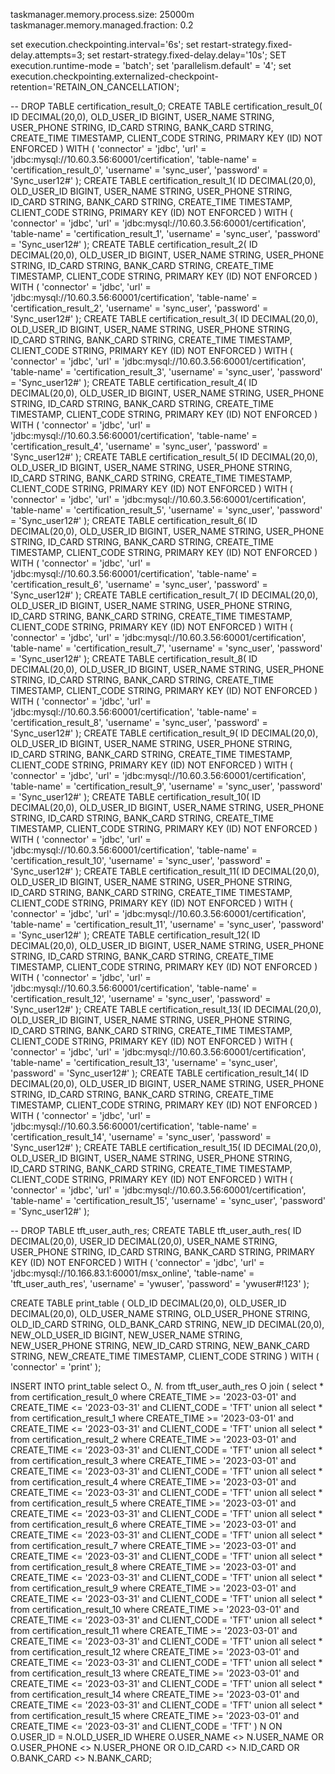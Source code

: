 taskmanager.memory.process.size: 25000m
taskmanager.memory.managed.fraction: 0.2


set execution.checkpointing.interval='6s';
set restart-strategy.fixed-delay.attempts=3;
set restart-strategy.fixed-delay.delay='10s';
SET execution.runtime-mode = 'batch';
set 'parallelism.default' = '4';
set execution.checkpointing.externalized-checkpoint-retention='RETAIN_ON_CANCELLATION';

-- DROP TABLE certification_result_0;
CREATE TABLE certification_result_0(
 ID              DECIMAL(20,0),
 OLD_USER_ID     BIGINT,
 USER_NAME       STRING,
 USER_PHONE      STRING,
 ID_CARD         STRING,
 BANK_CARD       STRING,
 CREATE_TIME     TIMESTAMP,
 CLIENT_CODE     STRING,
PRIMARY KEY (ID) NOT ENFORCED
) WITH (
'connector' = 'jdbc',
'url' = 'jdbc:mysql://10.60.3.56:60001/certification',
'table-name' = 'certification_result_0',
'username' = 'sync_user',
'password' = 'Sync_user12#'
);
CREATE TABLE certification_result_1(
 ID              DECIMAL(20,0),
 OLD_USER_ID     BIGINT,
 USER_NAME       STRING,
 USER_PHONE      STRING,
 ID_CARD         STRING,
 BANK_CARD       STRING,
 CREATE_TIME     TIMESTAMP,
 CLIENT_CODE     STRING,
PRIMARY KEY (ID) NOT ENFORCED
) WITH (
'connector' = 'jdbc',
'url' = 'jdbc:mysql://10.60.3.56:60001/certification',
'table-name' = 'certification_result_1',
'username' = 'sync_user',
'password' = 'Sync_user12#'
);
CREATE TABLE certification_result_2(
 ID              DECIMAL(20,0),
 OLD_USER_ID     BIGINT,
 USER_NAME       STRING,
 USER_PHONE      STRING,
 ID_CARD         STRING,
 BANK_CARD       STRING,
 CREATE_TIME     TIMESTAMP,
 CLIENT_CODE     STRING,
PRIMARY KEY (ID) NOT ENFORCED
) WITH (
'connector' = 'jdbc',
'url' = 'jdbc:mysql://10.60.3.56:60001/certification',
'table-name' = 'certification_result_2',
'username' = 'sync_user',
'password' = 'Sync_user12#'
);
CREATE TABLE certification_result_3(
 ID              DECIMAL(20,0),
 OLD_USER_ID     BIGINT,
 USER_NAME       STRING,
 USER_PHONE      STRING,
 ID_CARD         STRING,
 BANK_CARD       STRING,
 CREATE_TIME     TIMESTAMP,
 CLIENT_CODE     STRING,
PRIMARY KEY (ID) NOT ENFORCED
) WITH (
'connector' = 'jdbc',
'url' = 'jdbc:mysql://10.60.3.56:60001/certification',
'table-name' = 'certification_result_3',
'username' = 'sync_user',
'password' = 'Sync_user12#'
);
CREATE TABLE certification_result_4(
 ID              DECIMAL(20,0),
 OLD_USER_ID     BIGINT,
 USER_NAME       STRING,
 USER_PHONE      STRING,
 ID_CARD         STRING,
 BANK_CARD       STRING,
 CREATE_TIME     TIMESTAMP,
 CLIENT_CODE     STRING,
PRIMARY KEY (ID) NOT ENFORCED
) WITH (
'connector' = 'jdbc',
'url' = 'jdbc:mysql://10.60.3.56:60001/certification',
'table-name' = 'certification_result_4',
'username' = 'sync_user',
'password' = 'Sync_user12#'
);
CREATE TABLE certification_result_5(
 ID              DECIMAL(20,0),
 OLD_USER_ID     BIGINT,
 USER_NAME       STRING,
 USER_PHONE      STRING,
 ID_CARD         STRING,
 BANK_CARD       STRING,
 CREATE_TIME     TIMESTAMP,
 CLIENT_CODE     STRING,
PRIMARY KEY (ID) NOT ENFORCED
) WITH (
'connector' = 'jdbc',
'url' = 'jdbc:mysql://10.60.3.56:60001/certification',
'table-name' = 'certification_result_5',
'username' = 'sync_user',
'password' = 'Sync_user12#'
);
CREATE TABLE certification_result_6(
 ID              DECIMAL(20,0),
 OLD_USER_ID     BIGINT,
 USER_NAME       STRING,
 USER_PHONE      STRING,
 ID_CARD         STRING,
 BANK_CARD       STRING,
 CREATE_TIME     TIMESTAMP,
 CLIENT_CODE     STRING,
PRIMARY KEY (ID) NOT ENFORCED
) WITH (
'connector' = 'jdbc',
'url' = 'jdbc:mysql://10.60.3.56:60001/certification',
'table-name' = 'certification_result_6',
'username' = 'sync_user',
'password' = 'Sync_user12#'
);
CREATE TABLE certification_result_7(
 ID              DECIMAL(20,0),
 OLD_USER_ID     BIGINT,
 USER_NAME       STRING,
 USER_PHONE      STRING,
 ID_CARD         STRING,
 BANK_CARD       STRING,
 CREATE_TIME     TIMESTAMP,
 CLIENT_CODE     STRING,
PRIMARY KEY (ID) NOT ENFORCED
) WITH (
'connector' = 'jdbc',
'url' = 'jdbc:mysql://10.60.3.56:60001/certification',
'table-name' = 'certification_result_7',
'username' = 'sync_user',
'password' = 'Sync_user12#'
);
CREATE TABLE certification_result_8(
 ID              DECIMAL(20,0),
 OLD_USER_ID     BIGINT,
 USER_NAME       STRING,
 USER_PHONE      STRING,
 ID_CARD         STRING,
 BANK_CARD       STRING,
 CREATE_TIME     TIMESTAMP,
 CLIENT_CODE     STRING,
PRIMARY KEY (ID) NOT ENFORCED
) WITH (
'connector' = 'jdbc',
'url' = 'jdbc:mysql://10.60.3.56:60001/certification',
'table-name' = 'certification_result_8',
'username' = 'sync_user',
'password' = 'Sync_user12#'
);
CREATE TABLE certification_result_9(
 ID              DECIMAL(20,0),
 OLD_USER_ID     BIGINT,
 USER_NAME       STRING,
 USER_PHONE      STRING,
 ID_CARD         STRING,
 BANK_CARD       STRING,
 CREATE_TIME     TIMESTAMP,
 CLIENT_CODE     STRING,
PRIMARY KEY (ID) NOT ENFORCED
) WITH (
'connector' = 'jdbc',
'url' = 'jdbc:mysql://10.60.3.56:60001/certification',
'table-name' = 'certification_result_9',
'username' = 'sync_user',
'password' = 'Sync_user12#'
);
CREATE TABLE certification_result_10(
 ID              DECIMAL(20,0),
 OLD_USER_ID     BIGINT,
 USER_NAME       STRING,
 USER_PHONE      STRING,
 ID_CARD         STRING,
 BANK_CARD       STRING,
 CREATE_TIME     TIMESTAMP,
 CLIENT_CODE     STRING,
PRIMARY KEY (ID) NOT ENFORCED
) WITH (
'connector' = 'jdbc',
'url' = 'jdbc:mysql://10.60.3.56:60001/certification',
'table-name' = 'certification_result_10',
'username' = 'sync_user',
'password' = 'Sync_user12#'
);
CREATE TABLE certification_result_11(
 ID              DECIMAL(20,0),
 OLD_USER_ID     BIGINT,
 USER_NAME       STRING,
 USER_PHONE      STRING,
 ID_CARD         STRING,
 BANK_CARD       STRING,
 CREATE_TIME     TIMESTAMP,
 CLIENT_CODE     STRING,
PRIMARY KEY (ID) NOT ENFORCED
) WITH (
'connector' = 'jdbc',
'url' = 'jdbc:mysql://10.60.3.56:60001/certification',
'table-name' = 'certification_result_11',
'username' = 'sync_user',
'password' = 'Sync_user12#'
);
CREATE TABLE certification_result_12(
 ID              DECIMAL(20,0),
 OLD_USER_ID     BIGINT,
 USER_NAME       STRING,
 USER_PHONE      STRING,
 ID_CARD         STRING,
 BANK_CARD       STRING,
 CREATE_TIME     TIMESTAMP,
 CLIENT_CODE     STRING,
PRIMARY KEY (ID) NOT ENFORCED
) WITH (
'connector' = 'jdbc',
'url' = 'jdbc:mysql://10.60.3.56:60001/certification',
'table-name' = 'certification_result_12',
'username' = 'sync_user',
'password' = 'Sync_user12#'
);
CREATE TABLE certification_result_13(
 ID              DECIMAL(20,0),
 OLD_USER_ID     BIGINT,
 USER_NAME       STRING,
 USER_PHONE      STRING,
 ID_CARD         STRING,
 BANK_CARD       STRING,
 CREATE_TIME     TIMESTAMP,
 CLIENT_CODE     STRING,
PRIMARY KEY (ID) NOT ENFORCED
) WITH (
'connector' = 'jdbc',
'url' = 'jdbc:mysql://10.60.3.56:60001/certification',
'table-name' = 'certification_result_13',
'username' = 'sync_user',
'password' = 'Sync_user12#'
);
CREATE TABLE certification_result_14(
 ID              DECIMAL(20,0),
 OLD_USER_ID     BIGINT,
 USER_NAME       STRING,
 USER_PHONE      STRING,
 ID_CARD         STRING,
 BANK_CARD       STRING,
 CREATE_TIME     TIMESTAMP,
 CLIENT_CODE     STRING,
PRIMARY KEY (ID) NOT ENFORCED
) WITH (
'connector' = 'jdbc',
'url' = 'jdbc:mysql://10.60.3.56:60001/certification',
'table-name' = 'certification_result_14',
'username' = 'sync_user',
'password' = 'Sync_user12#'
);
CREATE TABLE certification_result_15(
 ID              DECIMAL(20,0),
 OLD_USER_ID     BIGINT,
 USER_NAME       STRING,
 USER_PHONE      STRING,
 ID_CARD         STRING,
 BANK_CARD       STRING,
 CREATE_TIME     TIMESTAMP,
 CLIENT_CODE     STRING,
PRIMARY KEY (ID) NOT ENFORCED
) WITH (
'connector' = 'jdbc',
'url' = 'jdbc:mysql://10.60.3.56:60001/certification',
'table-name' = 'certification_result_15',
'username' = 'sync_user',
'password' = 'Sync_user12#'
);
 

-- DROP TABLE tft_user_auth_res;
CREATE TABLE tft_user_auth_res(
 ID              DECIMAL(20,0),
 USER_ID         DECIMAL(20,0),
 USER_NAME       STRING,
 USER_PHONE      STRING,
 ID_CARD         STRING,
 BANK_CARD       STRING,
PRIMARY KEY (ID) NOT ENFORCED
) WITH (
'connector' = 'jdbc',
'url' = 'jdbc:mysql://10.166.83.1:60001/msx_online',
'table-name' = 'tft_user_auth_res',
'username' = 'ywuser',
'password' = 'ywuser#!123'
);


CREATE TABLE print_table (
 OLD_ID              DECIMAL(20,0),
 OLD_USER_ID         DECIMAL(20,0),
 OLD_USER_NAME       STRING,
 OLD_USER_PHONE      STRING,
 OLD_ID_CARD         STRING,
 OLD_BANK_CARD       STRING,
 NEW_ID              DECIMAL(20,0),
 NEW_OLD_USER_ID     BIGINT,
 NEW_USER_NAME       STRING,
 NEW_USER_PHONE      STRING,
 NEW_ID_CARD         STRING,
 NEW_BANK_CARD       STRING,
 NEW_CREATE_TIME     TIMESTAMP,
 CLIENT_CODE         STRING
) WITH (
  'connector' = 'print'
);

INSERT INTO print_table
select O.*, N.* from
tft_user_auth_res O join (
select * from certification_result_0 where CREATE_TIME >= '2023-03-01' and CREATE_TIME <= '2023-03-31'  and CLIENT_CODE = 'TFT' union all
select * from certification_result_1 where CREATE_TIME >= '2023-03-01' and CREATE_TIME <= '2023-03-31'  and CLIENT_CODE = 'TFT' union all
select * from certification_result_2 where CREATE_TIME >= '2023-03-01' and CREATE_TIME <= '2023-03-31'  and CLIENT_CODE = 'TFT' union all
select * from certification_result_3 where CREATE_TIME >= '2023-03-01' and CREATE_TIME <= '2023-03-31'  and CLIENT_CODE = 'TFT' union all
select * from certification_result_4 where CREATE_TIME >= '2023-03-01' and CREATE_TIME <= '2023-03-31'  and CLIENT_CODE = 'TFT' union all
select * from certification_result_5 where CREATE_TIME >= '2023-03-01' and CREATE_TIME <= '2023-03-31'  and CLIENT_CODE = 'TFT' union all
select * from certification_result_6 where CREATE_TIME >= '2023-03-01' and CREATE_TIME <= '2023-03-31'  and CLIENT_CODE = 'TFT' union all
select * from certification_result_7 where CREATE_TIME >= '2023-03-01' and CREATE_TIME <= '2023-03-31'  and CLIENT_CODE = 'TFT' union all
select * from certification_result_8 where CREATE_TIME >= '2023-03-01' and CREATE_TIME <= '2023-03-31'  and CLIENT_CODE = 'TFT' union all
select * from certification_result_9 where CREATE_TIME >= '2023-03-01' and CREATE_TIME <= '2023-03-31'  and CLIENT_CODE = 'TFT' union all
select * from certification_result_10 where CREATE_TIME >= '2023-03-01' and CREATE_TIME <= '2023-03-31' and CLIENT_CODE = 'TFT' union all
select * from certification_result_11 where CREATE_TIME >= '2023-03-01' and CREATE_TIME <= '2023-03-31' and CLIENT_CODE = 'TFT' union all
select * from certification_result_12 where CREATE_TIME >= '2023-03-01' and CREATE_TIME <= '2023-03-31' and CLIENT_CODE = 'TFT' union all
select * from certification_result_13 where CREATE_TIME >= '2023-03-01' and CREATE_TIME <= '2023-03-31' and CLIENT_CODE = 'TFT' union all
select * from certification_result_14 where CREATE_TIME >= '2023-03-01' and CREATE_TIME <= '2023-03-31' and CLIENT_CODE = 'TFT' union all
select * from certification_result_15 where CREATE_TIME >= '2023-03-01' and CREATE_TIME <= '2023-03-31' and CLIENT_CODE = 'TFT'
) N
ON O.USER_ID = N.OLD_USER_ID
WHERE O.USER_NAME <> N.USER_NAME 
   OR O.USER_PHONE <> N.USER_PHONE
   OR O.ID_CARD <> N.ID_CARD
   OR O.BANK_CARD <> N.BANK_CARD;


